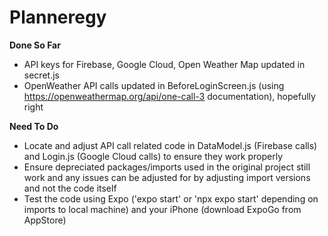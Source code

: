 # Planneregy

**Done So Far**
 - API keys for Firebase, Google Cloud, Open Weather Map updated in secret.js
 - OpenWeather API calls updated in BeforeLoginScreen.js (using https://openweathermap.org/api/one-call-3 documentation), hopefully right
   
**Need To Do**
 - Locate and adjust API call related code in DataModel.js (Firebase calls) and Login.js (Google Cloud calls) to ensure they work properly
 - Ensure depreciated packages/imports used in the original project still work and any issues can be adjusted for by adjusting import versions and not the code itself
 - Test the code using Expo ('expo start' or 'npx expo start' depending on imports to local machine) and your iPhone (download ExpoGo from AppStore)
